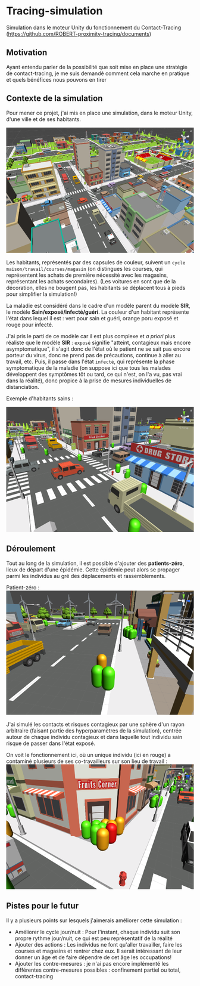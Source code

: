# Tracing-simulation
Simulation dans le moteur Unity du fonctionnement du Contact-Tracing (https://github.com/ROBERT-proximity-tracing/documents)

## Motivation
Ayant entendu parler de la possibilité que soit mise en place une stratégie de contact-tracing, je me suis demandé comment cela marche en pratique et quels bénéfices nous pouvons en tirer

## Contexte de la simulation

Pour mener ce projet, j'ai mis en place une simulation, dans le moteur Unity, d'une ville et de ses habitants. 

![Aperçu de la ville](/images/Ville.png)

Les habitants, représentés par des capsules de couleur, suivent un  ```cycle maison/travail/courses/magasin``` (on distingues les courses, qui représentent les achats de première nécessité avec les magasins, représentant les achats secondaires). (Les voitures en sont que de la décoration, elles ne bougent pas, les habitants se déplacent tous à pieds pour simplifier la simulation!)

La maladie est considéré dans le cadre d'un modèle parent du modèle **SIR**, le modèle **Sain/exposé/infecté/guéri**. La couleur d'un habitant représente l'état dans lequel il est : vert pour sain et guéri, orange poru exposé et rouge pour infecté.

J'ai pris le parti de ce modèle car il est plus complexe et *a priori* plus réaliste que le modèle **SIR** : ```exposé``` signifie "atteint, contagieux mais encore asymptomatique", il s'agit donc de l'état où le patient ne se sait pas encore porteur du virus, donc ne prend pas de précautions, continue à aller au travail, etc. Puis, il passe dans l'état ```infecté```, qui représente la phase symptomatique de la maladie (on suppose ici que tous les malades développent des symptômes tôt ou tard, ce qui n'est, on l'a vu, pas vrai dans la réalité), donc propice à la prise de mesures individuelles de distanciation.

Exemple d'habitants sains : 

![Habitant sain](/images/Individus_sains.png)

## Déroulement

Tout au long de la simulation, il est possible d'ajouter des **patients-zéro**, lieux de départ d'une épidémie. Cette épidémie peut alors se propager parmi les individus au gré des déplacements et rassemblements.

Patient-zéro : 
![Patient-zéro](/images/Individus_exposes.png)

J'ai simulé les contacts et risques contagieux par une sphère d'un rayon arbitraire (faisant partie des hyperparamètres de la simulation), centrée autour de chaque individu contagieux et dans laquelle tout individu sain risque de passer dans l'état exposé.

On voit le fonctionnement ici, où un unique individu (ici en rouge) a contaminé plusieurs de ses  co-travailleurs sur son lieu de travail :
![Contamination](/images/Individus_infectes.png)

## Pistes pour le futur

Il y a plusieurs points sur lesquels j'aimerais améliorer cette simulation :
* Améliorer le cycle jour/nuit : Pour l'instant, chaque individu suit son propre rythme jour/nuit, ce qui est peu représentatif de la réalité
* Ajouter des actions : Les individus ne font qu'aller travailler, faire les courses et magasins et rentrer chez eux. Il serait intéressant de leur donner un âge et de faire dépendre de cet âge les occupations!
* Ajouter les contre-mesures : je n'ai pas encore implémenté les différentes contre-mesures possibles : confinement partiel ou total, contact-tracing

